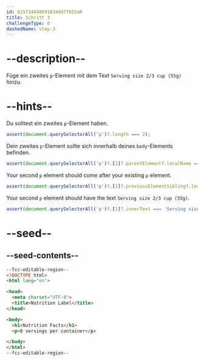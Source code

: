 ```yaml
---
id: 615f34948891834dd77655a6
title: Schritt 3
challengeType: 0
dashedName: step-3
---
```


# --description--

Füge ein zweites `p`-Element mit dem Text `Serving size 2/3 cup (55g)` hinzu.

# --hints--

Du solltest ein zweites `p`-Element haben.

```js
assert(document.querySelectorAll('p')?.length === 2);
```

Dein zweites `p`-Element sollte sich innerhalb deines `body`-Elements befinden.

```js
assert(document.querySelectorAll('p')?.[1]?.parentElement?.localName === 'body');
```

Your second `p` element should come after your existing `p` element.

```js
assert(document.querySelectorAll('p')?.[1]?.previousElementSibling?.localName === 'p');
```

Your second `p` element should have the text `Serving size 2/3 cup (55g)`.

```js
assert(document.querySelectorAll('p')?.[1]?.innerText === 'Serving size 2/3 cup (55g)');
```

# --seed--

## --seed-contents--

```html
--fcc-editable-region--
<!DOCTYPE html>
<html lang="en">

<head>
  <meta charset="UTF-8">
  <title>Nutrition Label</title>
</head>

<body>
  <h1>Nutrition Facts</h1>
  <p>8 servings per container</p>

</body>
</html>
--fcc-editable-region--
```

```css

```
